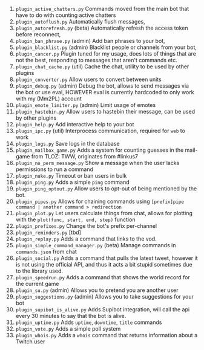 1. `plugin_active_chatters.py` Commands moved from the main bot that have to do with counting active chatters
1. `plugin_autoflush.py` Automatically flush messages,
1. `plugin_autorefresh.py` (beta) Automatically refresh the access token before reconnect,
1. `plugin_ban_phrase.py` (admin) Add ban phrases to your bot,
1. `plugin_blacklist.py` (admin) Blacklist people or channels from your bot,
1. `plugin_cancer.py` Plugin tuned for my usage, does lots of things that are not the best, responding to messages that 
aren't commands etc.
1. `plugin_chat_cache.py` (util) Cache the chat, utility to be used by other plugins
1. `plugin_converter.py` Allow users to convert between units
1. `plugin_debug.py` (admin) Debug the bot, allows to send messages via the bot or use eval, HOWEVER eval is currently hardcoded to only work with my (Mm2PL) account 
1. `plugin_emote_limiter.py` (admin) Limit usage of emotes
1. `plugin_hastebin.py` Allow users to hastebin their message, can be used by other plugins
1. `plugin_help.py` Add interactive help to your bot
1. `plugin_ipc.py` (util) Interprocess communication, required for `web` to work
1. `plugin_logs.py` Save logs in the database
1. `plugin_mailbox_game.py` Adds a system for counting guesses in the mail-game from TLOZ: TWW, originates from #linkus7
1. `plugin_no_perm_message.py` Show a message when the user lacks permissions to run a command
1. `plugin_nuke.py` Timeout or ban users in bulk
1. `plugin_ping.py` Adds a simple `ping` command
1. `plugin_ping_optout.py` Allow users to opt-out of being mentioned by the bot.
1. `plugin_pipes.py` Allows for chaining commands using `[prefix]pipe command | another command > redirection` 
1. `plugin_plot.py` Let users calculate things from chat, allows for plotting with the `plot(func, start, end, step)`
                    function
1. `plugin_prefixes.py` Change the bot's prefix per-channel
1. `plugin_reminders.py` [tbd]
1. `plugin_replay.py` Adds a command that links to the vod.
1. `plugin_simple_command_manager.py` (beta) Manage commands in `commands.json` from chat
1. `plugin_social.py` Adds a command that pulls the latest tweet, however it is not using the official API, and thus it 
acts a bit stupid sometimes due to the library used.
1. `plugin_speedrun.py` Adds a command that shows the world record for the current game
1. `plugin_su.py` (admin) Allows you to pretend you are another user
1. `plugin_suggestions.py` (admin) Allows you to take suggestions for your bot
1. `plugin_supibot_is_alive.py` Adds Supibot integration, will call the api every 30 minutes to say that the bot is alive.
1. `plugin_uptime.py` Adds `uptime`, `downtime`, `title` commands
1. `plugin_vote.py` Adds a simple poll system
1. `plugin_whois.py` Adds a `whois` command that returns information about a Twitch user
<!--
1. `plugin_.py` [tbd]
-->